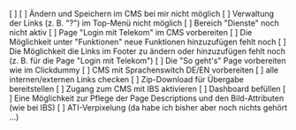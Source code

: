 [ ] 
[ ] Ändern und Speichern im CMS bei mir nicht möglich
[ ] Verwaltung der Links (z. B. "?") im Top-Menü nicht möglich
[ ] Bereich "Dienste" noch nicht aktiv
[ ] Page "Login mit Telekom" im CMS vorbereiten
[ ] Die Möglichkeit unter "Funktionen" neue Funktionen hinzuzufügen fehlt noch
[ ] Die Möglichkeit die Links im Footer zu ändern oder hinzuzufügen fehlt noch (z. B. für die Page "Login mit Telekom")
[ ] Die "So geht's" Page vorbereiten wie im Clickdummy
[ ] CMS mit Sprachenswitch DE/EN vorbereiten
[ ] alle internen/externen Links checken
[ ] Zip-Download für Übergabe bereitstellen
[ ] Zugang zum CMS mit IBS aktivieren
[ ] Dashboard befüllen
[ ] Eine Möglichkeit zur Pflege der Page Descriptions und den Bild-Attributen  (wie bei IBS) 
[ ] ATI-Verpixelung (da habe ich bisher aber noch nichts gehört ...)
